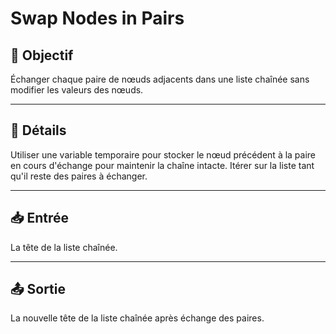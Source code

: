 # Swap Nodes in Pairs

## 🎯 Objectif

Échanger chaque paire de nœuds adjacents dans une liste chaînée sans modifier les valeurs des nœuds.

---

## 📝 Détails

Utiliser une variable temporaire pour stocker le nœud précédent à la paire en cours d'échange pour maintenir la chaîne intacte.
Itérer sur la liste tant qu'il reste des paires à échanger.

---

## 📥 Entrée

La tête de la liste chaînée.

---

## 📤 Sortie

La nouvelle tête de la liste chaînée après échange des paires.
